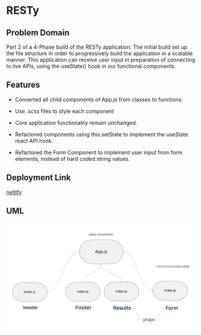 # RESTy

## Problem Domain

Part 2 of a 4-Phase build of the RESTy application. The initial build set up the file structure in order to progressively build the application in a scalable manner. This application can receive user input in preparation of connecting to live APIs, using the useState() hook in our functional components.

## Features 

* Converted all child components of App.js from classes to functions. 

* Use .scss files to style each component

* Core application functionality remain unchanged.

* Refactored components using this.setState to implement the useState react API hook.

* Refactored the Form Component to implement user input from form elements, instead of hard coded string values.

## Deployment Link

[netlify](https://creager-resty.netlify.app/)

## UML

![UML](./src/img/uml.png)

